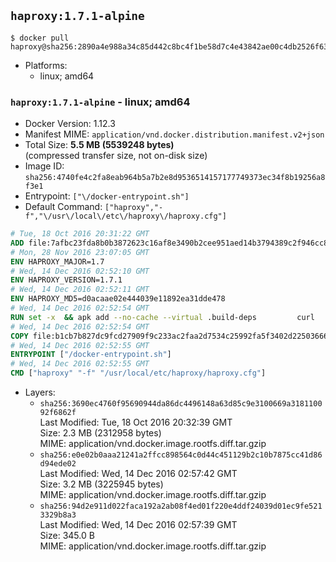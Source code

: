 ## `haproxy:1.7.1-alpine`

```console
$ docker pull haproxy@sha256:2890a4e988a34c85d442c8bc4f1be58d7c4e43842ae00c4db2526f63f81c7eb4
```

-	Platforms:
	-	linux; amd64

### `haproxy:1.7.1-alpine` - linux; amd64

-	Docker Version: 1.12.3
-	Manifest MIME: `application/vnd.docker.distribution.manifest.v2+json`
-	Total Size: **5.5 MB (5539248 bytes)**  
	(compressed transfer size, not on-disk size)
-	Image ID: `sha256:4740fe4c2fa8eab964b5a7b2e8d9536514157177749373ec34f8b19256a8f3e1`
-	Entrypoint: `["\/docker-entrypoint.sh"]`
-	Default Command: `["haproxy","-f","\/usr\/local\/etc\/haproxy\/haproxy.cfg"]`

```dockerfile
# Tue, 18 Oct 2016 20:31:22 GMT
ADD file:7afbc23fda8b0b3872623c16af8e3490b2cee951aed14b3794389c2f946cc8c7 in / 
# Mon, 28 Nov 2016 23:07:05 GMT
ENV HAPROXY_MAJOR=1.7
# Wed, 14 Dec 2016 02:52:10 GMT
ENV HAPROXY_VERSION=1.7.1
# Wed, 14 Dec 2016 02:52:11 GMT
ENV HAPROXY_MD5=d0acaae02e444039e11892ea31dde478
# Wed, 14 Dec 2016 02:52:54 GMT
RUN set -x 	&& apk add --no-cache --virtual .build-deps 		curl 		gcc 		libc-dev 		linux-headers 		make 		openssl-dev 		pcre-dev 		zlib-dev 	&& curl -SL "http://www.haproxy.org/download/${HAPROXY_MAJOR}/src/haproxy-${HAPROXY_VERSION}.tar.gz" -o haproxy.tar.gz 	&& echo "${HAPROXY_MD5}  haproxy.tar.gz" | md5sum -c 	&& mkdir -p /usr/src 	&& tar -xzf haproxy.tar.gz -C /usr/src 	&& mv "/usr/src/haproxy-$HAPROXY_VERSION" /usr/src/haproxy 	&& rm haproxy.tar.gz 	&& make -C /usr/src/haproxy 		TARGET=linux2628 		USE_PCRE=1 PCREDIR= 		USE_OPENSSL=1 		USE_ZLIB=1 		all 		install-bin 	&& mkdir -p /usr/local/etc/haproxy 	&& cp -R /usr/src/haproxy/examples/errorfiles /usr/local/etc/haproxy/errors 	&& rm -rf /usr/src/haproxy 	&& runDeps="$( 		scanelf --needed --nobanner --recursive /usr/local 			| awk '{ gsub(/,/, "\nso:", $2); print "so:" $2 }' 			| sort -u 			| xargs -r apk info --installed 			| sort -u 	)" 	&& apk add --virtual .haproxy-rundeps $runDeps 	&& apk del .build-deps
# Wed, 14 Dec 2016 02:52:54 GMT
COPY file:b1cb7b827dc9fcd27909f9c233ac2faa2d7534c25992fa5f3402d22503666d6d in / 
# Wed, 14 Dec 2016 02:52:55 GMT
ENTRYPOINT ["/docker-entrypoint.sh"]
# Wed, 14 Dec 2016 02:52:55 GMT
CMD ["haproxy" "-f" "/usr/local/etc/haproxy/haproxy.cfg"]
```

-	Layers:
	-	`sha256:3690ec4760f95690944da86dc4496148a63d85c9e3100669a318110092f6862f`  
		Last Modified: Tue, 18 Oct 2016 20:32:39 GMT  
		Size: 2.3 MB (2312958 bytes)  
		MIME: application/vnd.docker.image.rootfs.diff.tar.gzip
	-	`sha256:e0e02b0aaa21241a2ffcc898564c0d44c451129b2c10b7875cc41d86d94ede02`  
		Last Modified: Wed, 14 Dec 2016 02:57:42 GMT  
		Size: 3.2 MB (3225945 bytes)  
		MIME: application/vnd.docker.image.rootfs.diff.tar.gzip
	-	`sha256:94d2e911d022faca192a2ab08f4ed01f220e4ddf24039d01ec9fe5213329b8a3`  
		Last Modified: Wed, 14 Dec 2016 02:57:39 GMT  
		Size: 345.0 B  
		MIME: application/vnd.docker.image.rootfs.diff.tar.gzip
